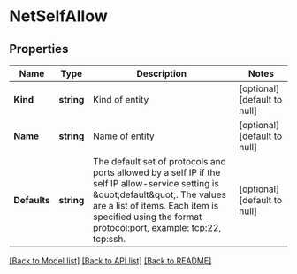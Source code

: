 # NetSelfAllow

## Properties
Name | Type | Description | Notes
------------ | ------------- | ------------- | -------------
**Kind** | **string** | Kind of entity | [optional] [default to null]
**Name** | **string** | Name of entity | [optional] [default to null]
**Defaults** | **string** | The default set of protocols and ports allowed by a self IP if the self IP allow-service setting is \&quot;default\&quot;. The values are a list of items. Each item is specified using the format protocol:port, example: tcp:22, tcp:ssh. | [optional] [default to null]

[[Back to Model list]](../README.md#documentation-for-models) [[Back to API list]](../README.md#documentation-for-api-endpoints) [[Back to README]](../README.md)


